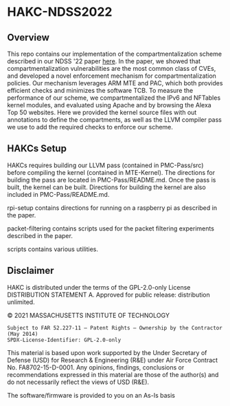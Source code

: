 # HAKC-NDSS2022

## Overview

This repo contains our implementation of the compartmentalization scheme described in our NDSS '22 paper [here](TODO). In the paper, we showed that compartmentalization vulnerabilities are the most common class of CVEs, and developed a novel enforcement mechanism for compartmentalization policies.  Our mechanism leverages ARM MTE and PAC, which both provides efficient checks and minimizes the software TCB.  To measure the performance of our scheme, we compartmentalized the IPv6 and NFTables kernel modules, and evaluated using Apache and by browsing the Alexa Top 50 websites.  Here we provided the kernel source files with out annotations to define the compartments, as well as the LLVM compiler pass we use to add the required checks to enforce our scheme.  

## HAKCs Setup

HAKCs requires building our LLVM pass (contained in PMC-Pass/src) before compiling the kernel (contained in MTE-Kernel).
The directions for building the pass are located in PMC-Pass/README.md.
Once the pass is built, the kernel can be built. Directions for building the
kernel are also included in PMC-Pass/README.md. 

rpi-setup contains directions for running on a raspberry pi as described in the paper.

packet-filtering contains scripts used for the packet filtering experiments described in the paper.

scripts contains various utilities.  

## Disclaimer

HAKC is distributed under the terms of the GPL-2.0-only License
DISTRIBUTION STATEMENT A. Approved for public release: distribution unlimited.

© 2021 MASSACHUSETTS INSTITUTE OF TECHNOLOGY

    Subject to FAR 52.227-11 – Patent Rights – Ownership by the Contractor (May 2014)
    SPDX-License-Identifier: GPL-2.0-only

This material is based upon work supported by the Under Secretary of Defense (USD) for Research & Engineering (R&E) under Air Force Contract No. FA8702-15-D-0001. Any opinions, findings, conclusions or recommendations expressed in this material are those of the author(s) and do not necessarily reflect the views of USD (R&E).

The software/firmware is provided to you on an As-Is basis 


